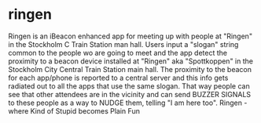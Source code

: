 ringen
======

Ringen is an iBeacon enhanced app for meeting up with people at "Ringen" in the Stockholm C Train Station man hall.
Users input a "slogan" string common to the people wo are going to meet and the app detect the proximity to a beacon device installed at "Ringen" aka "Spottkoppen" in the Stockholm City Central Train Station main hall. The proximity to the beacon for each app/phone is reported to a central server and this info gets radiated out to all the apps that use the same slogan.
That way people can see that other attendees are in the vicinity and can send BUZZER SIGNALS to these people as a way to NUDGE them, telling "I am here too".  Ringen - where Kind of Stupid becomes Plain Fun
